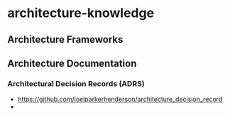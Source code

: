 # architecture-knowledge

## Architecture Frameworks

## Architecture Documentation

### Architectural Decision Records (ADRS)
* https://github.com/joelparkerhenderson/architecture_decision_record 
* 
